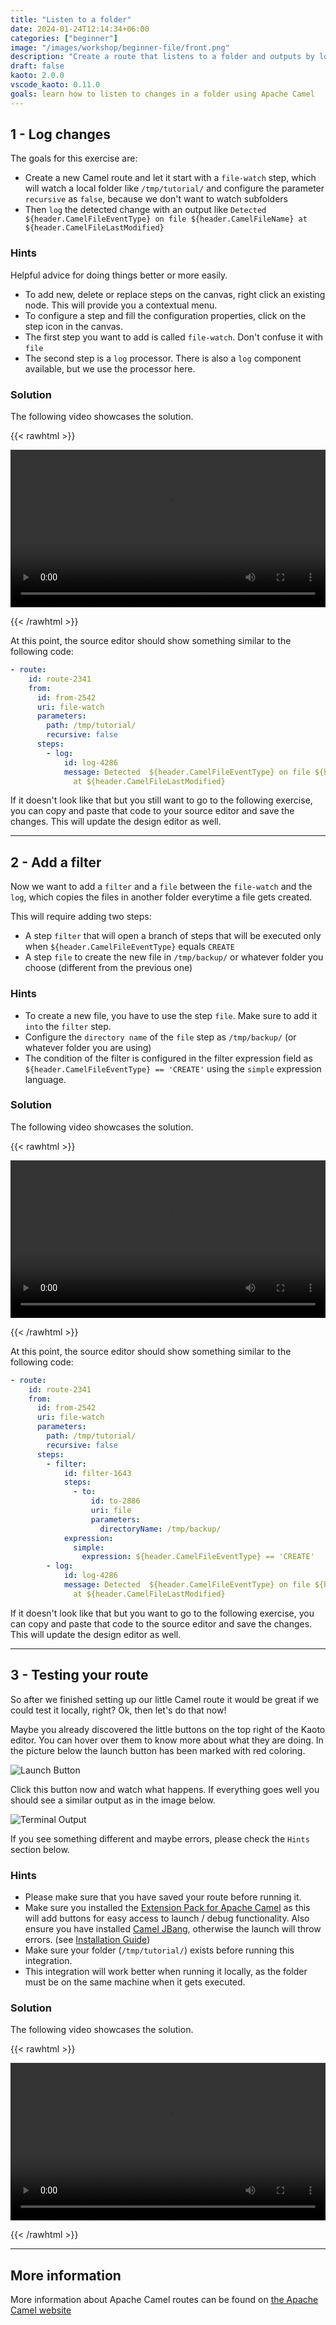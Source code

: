 ```yaml
---
title: "Listen to a folder"
date: 2024-01-24T12:14:34+06:00
categories: ["beginner"]
image: "/images/workshop/beginner-file/front.png"
description: "Create a route that listens to a folder and outputs by log the modified files."
draft: false
kaoto: 2.0.0
vscode_kaoto: 0.11.0
goals: learn how to listen to changes in a folder using Apache Camel
---
```


## 1 - Log changes

The goals for this exercise are:

 - Create a new Camel route and let it start with a `file-watch` step, which will watch a local folder like `/tmp/tutorial/` and configure the parameter `recursive` as `false`, because we don't want to watch subfolders
 - Then `log` the detected change with an output like `Detected  ${header.CamelFileEventType} on file ${header.CamelFileName} at ${header.CamelFileLastModified}`
 
### Hints
Helpful advice for doing things better or more easily.
- To add new, delete or replace steps on the canvas, right click an existing node. This will provide you a contextual menu.
- To configure a step and fill the configuration properties, click on the step icon in the canvas.
- The first step you want to add is called `file-watch`. Don't confuse it with `file`
- The second step is a `log` processor. There is also a `log` component available, but we use the processor here.

### Solution

The following video showcases the solution.

{{< rawhtml >}} 

<video width=100% controls >
    <source src="/images/workshop/beginner-file/1-log-changes.webm" type="video/webm">
    Your browser does not support the video tag.
</video>

{{< /rawhtml >}}

At this point, the source editor should show something similar to the following code:

```yaml
- route:
    id: route-2341
    from:
      id: from-2542
      uri: file-watch
      parameters:
        path: /tmp/tutorial/
        recursive: false
      steps:
        - log:
            id: log-4286
            message: Detected  ${header.CamelFileEventType} on file ${header.CamelFileName}
              at ${header.CamelFileLastModified}
```

If it doesn't look like that but you still want to go to the following exercise, you can copy and paste that code to your source editor and save the changes. This will update the design editor as well.

---

## 2 - Add a filter

Now we want to add a `filter` and a `file` between the `file-watch` and the `log`, which copies the files in another folder everytime a file gets created.

This will require adding two steps:
 - A step `filter` that will open a branch of steps that will be executed only when `${header.CamelFileEventType}` equals `CREATE`
 - A step `file` to create the new file in `/tmp/backup/` or whatever folder you choose (different from the previous one)

### Hints

 - To create a new file, you have to use the step `file`. Make sure to add it `into` the `filter` step.
 - Configure the `directory name` of the `file` step as `/tmp/backup/` (or whatever folder you are using)
 - The condition of the filter is configured in the filter expression field as `${header.CamelFileEventType} == 'CREATE'` using the `simple` expression language.

### Solution

The following video showcases the solution.

{{< rawhtml >}} 

<video width=100% controls >
    <source src="/images/workshop/beginner-file/2-add-filter.webm" type="video/webm">
    Your browser does not support the video tag.
</video>

{{< /rawhtml >}}

At this point, the source editor should show something similar to the following code:

```yaml
- route:
    id: route-2341
    from:
      id: from-2542
      uri: file-watch
      parameters:
        path: /tmp/tutorial/
        recursive: false
      steps:
        - filter:
            id: filter-1643
            steps:
              - to:
                  id: to-2886
                  uri: file
                  parameters:
                    directoryName: /tmp/backup/
            expression:
              simple:
                expression: ${header.CamelFileEventType} == 'CREATE'
        - log:
            id: log-4286
            message: Detected  ${header.CamelFileEventType} on file ${header.CamelFileName}
              at ${header.CamelFileLastModified}
```

If it doesn't look like that but you want to go to the following exercise, you can copy and paste that code to the source editor and save the changes. This will update the design editor as well.

---

## 3 - Testing your route

So after we finished setting up our little Camel route it would be great if we could test it locally, right? Ok, then let's do that now!

Maybe you already discovered the little buttons on the top right of the Kaoto editor. You can hover over them to know more about what they are doing. In the picture below the launch button has been marked with red coloring.

![Launch Button](/images/workshop/beginner-file/launch-button.png "Launch Button")

Click this button now and watch what happens. If everything goes well you should see a similar output as in the image below.

![Terminal Output](/images/workshop/beginner-file/terminal-output.png "Terminal Output")

If you see something different and maybe errors, please check the `Hints` section below.

### Hints
- Please make sure that you have saved your route before running it.
- Make sure you installed the [Extension Pack for Apache Camel](https://marketplace.visualstudio.com/items?itemName=redhat.apache-camel-extension-pack) as this will add buttons for easy access to launch / debug functionality. Also ensure you have installed [Camel JBang](https://camel.apache.org/manual/camel-jbang.html), otherwise the launch will throw errors. (see [Installation Guide](/docs/installation))
- Make sure your folder (`/tmp/tutorial/`) exists before running this integration.
- This integration will work better when running it locally, as the folder must be on the same machine when it gets executed.

### Solution

The following video showcases the solution.

{{< rawhtml >}} 

<video width=100% controls >
    <source src="/images/workshop/beginner-file/3-launch-route.webm" type="video/webm">
    Your browser does not support the video tag.
</video>

{{< /rawhtml >}}

---

## More information

More information about Apache Camel routes can be found on [the Apache Camel website](https://camel.apache.org/camel-k/1.11.x/languages/yaml.html)
